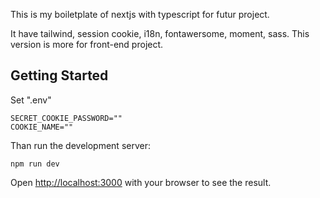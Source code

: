 This is my boiletplate of nextjs with typescript for futur project.

It have tailwind, session cookie, i18n, fontawersome, moment, sass.
This version is more for front-end project.

## Getting Started

Set ".env"

```
SECRET_COOKIE_PASSWORD=""
COOKIE_NAME=""
```

Than run the development server:

```
npm run dev
```

Open [http://localhost:3000](http://localhost:3000) with your browser to see the result.
